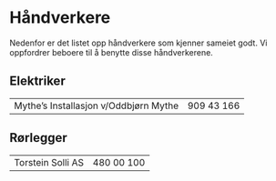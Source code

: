 # Håndverkere

Nedenfor er det listet opp håndverkere som kjenner sameiet godt. Vi oppfordrer beboere til å benytte disse håndverkerene.

## Elektriker

<table>
<tr><td class="a">Mythe’s Installasjon v/Oddbjørn Mythe</td><td class="b">909 43 166</td></tr>
</table>

## Rørlegger

<table>
<tr><td class="b">Torstein Solli AS</td><td class="a">480 00 100</td></tr>
</table>
